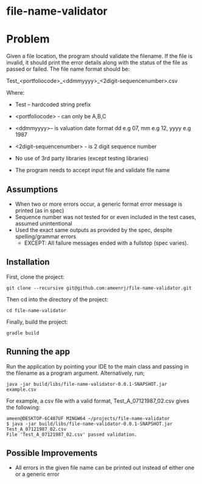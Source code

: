 # file-name-validator

# Problem

Given a file location, the program should validate the filename. If the file is invalid, it should print the error 
details along with the status of the file as passed or failed. The file name format should be:

Test\_\<portfoliocode\>\_\<ddmmyyyy\>\_\<2digit-sequencenumber\>.csv

Where:
- Test – hardcoded string prefix
- \<portfoliocode\> - can only be A,B,C
- \<ddmmyyyy\>– is valuation date format dd e.g 07, mm e.g 12, yyyy e.g 1987
- \<2digit-sequencenumber\> - is 2 digit sequence number

- No use of 3rd party libraries (except testing libraries)
- The program needs to accept input file and validate file name

## Assumptions

- When two or more errors occur, a generic format error message is printed (as in spec)
- Sequence number was not tested for or even included in the test cases, assumed unintentional
- Used the exact same outputs as provided by the spec, despite spelling/grammar errors
    - EXCEPT: All failure messages ended with a fullstop (spec varies).

## Installation

First, clone the project:
```
git clone --recursive git@github.com:ameenrj/file-name-validator.git
```
Then cd into the directory of the project:
```
cd file-name-validator
```
Finally, build the project:
```
gradle build
```

## Running the app

Run the application by pointing your IDE to the main class and passing in the filename as a program argument. 
Alternatively, run;
```
java -jar build/libs/file-name-validator-0.0.1-SNAPSHOT.jar example.csv
```
For example, a csv file with a valid format, Test_A_07121987_02.csv gives the following:
```
ameen@DESKTOP-6C487UF MINGW64 ~/projects/file-name-validator
$ java -jar build/libs/file-name-validator-0.0.1-SNAPSHOT.jar Test_A_07121987_02.csv
File 'Test_A_07121987_02.csv' passed validation.
```

## Possible Improvements

- All errors in the given file name can be printed out instead of either one or a generic error